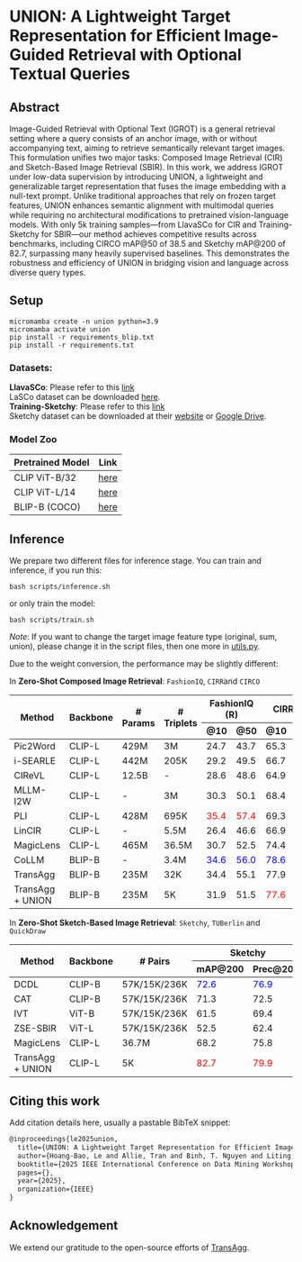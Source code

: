 # UNION: A Lightweight Target Representation for Efficient Image-Guided Retrieval with Optional Textual Queries 

## Abstract

Image-Guided Retrieval with Optional Text (IGROT) is a general retrieval setting where a query consists of an anchor image, with or without accompanying text, aiming to retrieve semantically relevant target images. This formulation unifies two major tasks: Composed Image Retrieval (CIR) and Sketch-Based Image Retrieval (SBIR). In this work, we address IGROT under low-data supervision by introducing UNION, a lightweight and generalizable target representation that fuses the image embedding with a null-text prompt. Unlike traditional approaches that rely on frozen target features, UNION enhances semantic alignment with multimodal queries while requiring no architectural modifications to pretrained vision-language models. With only 5k training samples—from LlavaSCo for CIR and Training-Sketchy for SBIR—our method achieves competitive results across benchmarks, including CIRCO mAP@50 of 38.5 and Sketchy mAP@200 of 82.7, surpassing many heavily supervised baselines. This demonstrates the robustness and efficiency of UNION in bridging vision and language across diverse query types.

## Setup
```
micromamba create -n union python=3.9
micromamba activate union
pip install -r requirements_blip.txt 
pip install -r requirements.txt
```

### Datasets:
**LlavaSCo**: Please refer to this [link]()  
LaSCo dataset can be downloaded [here](https://github.com/levymsn/LaSCo).  
**Training-Sketchy**: Please refer to this [link]()  
Sketchy dataset can be downloaded at their [website](https://sketchy.eye.gatech.edu/) or [Google Drive](https://drive.google.com/file/d/11GAr0jrtowTnR3otyQbNMSLPeHyvecdP/view).

### Model Zoo
| Pretrained Model | Link | 
| ------ | ---- | 
| CLIP ViT-B/32 | [here](https://openaipublic.azureedge.net/clip/models/40d365715913c9da98579312b702a82c18be219cc2a73407c4526f58eba950af/ViT-B-32.pt) |
| CLIP ViT-L/14 | [here](https://openaipublic.azureedge.net/clip/models/b8cca3fd41ae0c99ba7e8951adf17d267cdb84cd88be6f7c2e0eca1737a03836/ViT-L-14.pt) | 
| BLIP-B (COCO) | [here](https://storage.googleapis.com/sfr-vision-language-research/BLIP/models/model_base_retrieval_coco.pth) |

## Inference
We prepare two different files for inference stage. You can train and inference, if you run this:
```
bash scripts/inference.sh
```
or only train the model: 
```
bash scripts/train.sh
```

*Note*: If you want to change the target image feature type (original, sum, union), please change it in the script files, then one more in [utils.py](utils.py). 

Due to the weight conversion, the performance may be slightly different:

In **Zero-Shot Composed Image Retrieval**: `FashionIQ`, `CIRR`and `CIRCO`

<table>
  <thead>
    <tr>
      <th rowspan="2">Method</th>
      <th rowspan="2">Backbone</th>
      <th rowspan="2"># Params</th>
      <th rowspan="2"># Triplets</th>
      <th colspan="2">FashionIQ (R)</th>
      <th colspan="2">CIRR (R)</th>
      <th colspan="2">CIRCO (mAP)</th>
    </tr>
    <tr>
      <th>@10</th>
      <th>@50</th>
      <th>@10</th>
      <th>@50</th>
      <th>@10</th>
      <th>@50</th>
    </tr>
  </thead>
  <tbody>
    <tr>
      <td>Pic2Word</td>
      <td>CLIP-L</td>
      <td>429M</td>
      <td>3M</td>
      <td>24.7</td>
      <td>43.7</td>
      <td>65.3</td>
      <td>87.8</td>
      <td>9.5</td>
      <td>11.3</td>
    </tr>
    <tr>
      <td>i-SEARLE</td>
      <td>CLIP-L</td>
      <td>442M</td>
      <td>205K</td>
      <td>29.2</td>
      <td>49.5</td>
      <td>66.7</td>
      <td>88.8</td>
      <td>13.6</td>
      <td>16.3</td>
    </tr>
    <tr>
      <td>CIReVL</td>
      <td>CLIP-L</td>
      <td>12.5B</td>
      <td>-</td>
      <td>28.6</td>
      <td>48.6</td>
      <td>64.9</td>
      <td>86.3</td>
      <td>19.1</td>
      <td>20.9</td>
    </tr>
    <tr>
      <td>MLLM-I2W</td>
      <td>CLIP-L</td>
      <td>-</td>
      <td>3M</td>
      <td>30.3</td>
      <td>50.1</td>
      <td>68.4</td>
      <td>92.4</td>
      <td>-</td>
      <td>-</td>
    </tr>
    <tr>
      <td>PLI</td>
      <td>CLIP-L</td>
      <td>428M</td>
      <td>695K</td>
      <td><span style="color:red">35.4</span></td>
      <td><span style="color:red">57.4</span></td>
      <td>69.3</td>
      <td>89.6</td>
      <td>14.2</td>
      <td>16.4</td>
    </tr>
    <tr>
      <td>LinCIR</td>
      <td>CLIP-L</td>
      <td>-</td>
      <td>5.5M</td>
      <td>26.4</td>
      <td>46.6</td>
      <td>66.9</td>
      <td>88.2</td>
      <td>13.9</td>
      <td>16.2</td>
    </tr>
    <tr>
      <td>MagicLens</td>
      <td>CLIP-L</td>
      <td>465M</td>
      <td>36.5M</td>
      <td>30.7</td>
      <td>52.5</td>
      <td>74.4</td>
      <td>92.6</td>
      <td>30.8</td>
      <td>34.4</td>
    </tr>
    <tr>
      <td>CoLLM</td>
      <td>BLIP-B</td>
      <td>-</td>
      <td>3.4M</td>
      <td><span style="color:blue">34.6</span></td>
      <td><span style="color:blue">56.0</span></td>
      <td><span style="color:blue">78.6</span></td>
      <td><span style="color:blue">94.2</span></td>
      <td>20.4</td>
      <td>23.1</td>
    </tr>
    <tr>
      <td>TransAgg</td>
      <td>BLIP-B</td>
      <td>235M</td>
      <td>32K</td>
      <td>34.4</td>
      <td>55.1</td>
      <td>77.9</td>
      <td>93.4</td>
      <td><span style="color:blue">32.2</span></td>
      <td><span style="color:blue">36.2</span></td>
    </tr>
    <tr>
      <td>TransAgg + UNION</td>
      <td>BLIP-B</td>
      <td>235M</td>
      <td>5K</td>
      <td>31.9</td>
      <td>51.5</td>
      <td><span style="color:red">77.6</span></td>
      <td><span style="color:red">92.9</span></td>
      <td><span style="color:red">34.5</span></td>
      <td><span style="color:red">38.5</span></td>
    </tr>
  </tbody>
</table>



In **Zero-Shot Sketch-Based Image Retrieval**: `Sketchy`, `TUBerlin` and `QuickDraw`

<table>
  <thead>
    <tr>
      <th rowspan="2">Method</th>
      <th rowspan="2">Backbone</th>
      <th rowspan="2"># Pairs</th>
      <th colspan="2">Sketchy</th>
      <th colspan="2">TU-Berlin</th>
      <th colspan="2">QuickDraw</th>
    </tr>
    <tr>
      <th>mAP@200</th>
      <th>Prec@200</th>
      <th>mAP</th>
      <th>Prec@100</th>
      <th>mAP</th>
      <th>Prec@200</th>
    </tr>
  </thead>
  <tbody>
    <tr>
      <td>DCDL</td>
      <td>CLIP-B</td>
      <td>57K/15K/236K</td>
      <td><span style="color:blue">72.6</span></td>
      <td><span style="color:blue">76.9</span></td>
      <td><span style="color:red">63.4</span></td>
      <td><span style="color:red">74.1</span></td>
      <td><span style="color:red">33.6</span></td>
      <td>29.6</td>
    </tr>
    <tr>
      <td>CAT</td>
      <td>CLIP-B</td>
      <td>57K/15K/236K</td>
      <td>71.3</td>
      <td>72.5</td>
      <td>63.1</td>
      <td>72.2</td>
      <td>20.2</td>
      <td><span style="color:blue">38.8</span></td>
    </tr>
    <tr>
      <td>IVT</td>
      <td>ViT-B</td>
      <td>57K/15K/236K</td>
      <td>61.5</td>
      <td>69.4</td>
      <td>55.7</td>
      <td>62.9</td>
      <td>32.4</td>
      <td>16.2</td>
    </tr>
    <tr>
      <td>ZSE-SBIR</td>
      <td>ViT-L</td>
      <td>57K/15K/236K</td>
      <td>52.5</td>
      <td>62.4</td>
      <td>54.2</td>
      <td>65.7</td>
      <td>14.5</td>
      <td>21.6</td>
    </tr>
    <tr>
      <td>MagicLens</td>
      <td>CLIP-L</td>
      <td>36.7M</td>
      <td>68.2</td>
      <td>75.8</td>
      <td>62.9</td>
      <td><span style="color:blue">73.1</span></td>
      <td>15.1</td>
      <td>20.4</td>
    </tr>
    <tr>
      <td>TransAgg + UNION</td>
      <td>CLIP-L</td>
      <td>5K</td>
      <td><span style="color:red">82.7</span></td>
      <td><span style="color:red">79.9</span></td>
      <td>51.0</td>
      <td>69.8</td>
      <td>33.4</td>
      <td><span style="color:red">41.5</span></td>
    </tr>
  </tbody>
</table>


## Citing this work

Add citation details here, usually a pastable BibTeX snippet:

```latex
@inproceedings{le2025union,
  title={UNION: A Lightweight Target Representation for Efficient Image-Guided Retrieval with Optional Textual Queries},
  author={Hoang-Bao, Le and Allie, Tran and Binh, T. Nguyen and Liting, Zhou and Cathal, Gurrin},
  booktitle={2025 IEEE International Conference on Data Mining Workshops (ICDMW)},
  pages={},
  year={2025},
  organization={IEEE}
}
```

## Acknowledgement 

We extend our gratitude to the open-source efforts of [TransAgg](https://github.com/Code-kunkun/ZS-CIR). 
